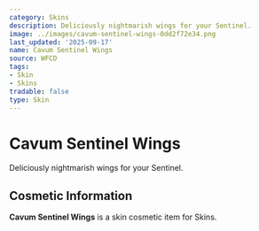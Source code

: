 ```yaml
---
category: Skins
description: Deliciously nightmarish wings for your Sentinel.
image: ../images/cavum-sentinel-wings-0dd2f72e34.png
last_updated: '2025-09-17'
name: Cavum Sentinel Wings
source: WFCD
tags:
- Skin
- Skins
tradable: false
type: Skin
---
```


# Cavum Sentinel Wings

Deliciously nightmarish wings for your Sentinel.

## Cosmetic Information

**Cavum Sentinel Wings** is a skin cosmetic item for Skins.

